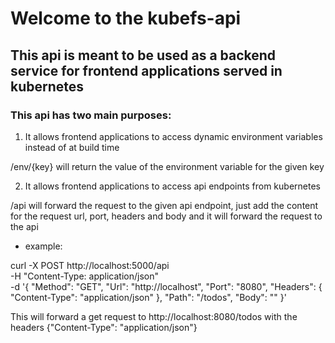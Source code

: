 # Welcome to the kubefs-api

## This api is meant to be used as a backend service for frontend applications served in kubernetes

### This api has two main purposes:

1. It allows frontend applications to access dynamic environment variables instead of at build time

/env/{key} will return the value of the environment variable for the given key 

2. It allows frontend applications to access api endpoints from kubernetes

/api will forward the request to the given api endpoint, just add the content for the request url, port, headers and body and it will forward the request to the api

- example:

curl -X POST http://localhost:5000/api \
    -H "Content-Type: application/json" \
-d '{
        "Method": "GET",
        "Url": "http://localhost",
        "Port": "8080",
        "Headers": {
        "Content-Type": "application/json"
        },
        "Path": "/todos",
        "Body": ""
    }'

This will forward a get request to http://localhost:8080/todos with the headers {"Content-Type": "application/json"}